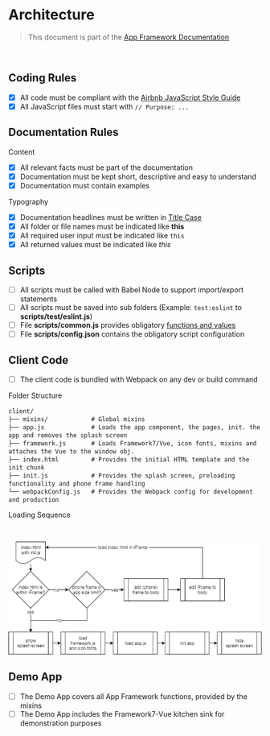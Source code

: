 # Architecture

> This document is part of the [App Framework Documentation](../../README_V2.md#documentation)

<br />

## Coding Rules

- [x] All code must be compliant with the [Airbnb JavaScript Style Guide](https://github.com/airbnb/javascript)
- [x] All JavaScript files must start with `// Purpose: ...`

## Documentation Rules

Content

- [x] All relevant facts must be part of the documentation
- [x] Documentation must be kept short, descriptive and easy to understand
- [x] Documentation must contain examples

Typography

- [x] Documentation headlines must be written in [Title Case](http://www.grammar-monster.com/lessons/capital_letters_title_case.htm)
- [x] All folder or file names must be indicated like **this**
- [x] All required user input must be indicated like `this`
- [x] All returned values must be indicated like *this*

## Scripts

- [ ] All scripts must be called with Babel Node to support import/export statements
- [ ] All scripts must be saved into sub folders (Example: `test:eslint` to **scripts/test/eslint.js**)
- [ ] File **scripts/common.js** provides obligatory [functions and values](commonFunctions.md)
- [ ] File **scripts/config.json** contains the obligatory script configuration

## Client Code

- [ ] The client code is bundled with Webpack on any dev or build command

Folder Structure

```
client/
├── mixins/            # Global mixins
├── app.js             # Loads the app component, the pages, init. the app and removes the splash screen
├── framework.js       # Loads Framework7/Vue, icon fonts, mixins and attaches the Vue to the window obj.
├── index.html         # Provides the initial HTML template and the init chunk
├── init.js            # Provides the splash screen, preloading functionality and phone frame handling
└── webpackConfig.js   # Provides the Webpack config for development and production
```

Loading Sequence

<br />

![Loading Sequence](../../media/loadingSequence.png)

## Demo App

- [ ] The Demo App covers all App Framework functions, provided by the mixins
- [ ] The Demo App includes the Framework7-Vue kitchen sink for demonstration purposes

